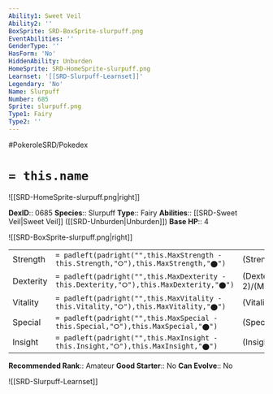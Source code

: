 ```yaml
---
Ability1: Sweet Veil
Ability2: ''
BoxSprite: SRD-BoxSprite-slurpuff.png
EventAbilities: ''
GenderType: ''
HasForm: 'No'
HiddenAbility: Unburden
HomeSprite: SRD-HomeSprite-slurpuff.png
Learnset: '[[SRD-Slurpuff-Learnset]]'
Legendary: 'No'
Name: Slurpuff
Number: 685
Sprite: slurpuff.png
Type1: Fairy
Type2: ''
---
```


#PokeroleSRD/Pokedex

# `= this.name`

![[SRD-HomeSprite-slurpuff.png|right]]

**DexID**:: 0685
**Species**:: Slurpuff
**Type**:: Fairy
**Abilities**:: [[SRD-Sweet Veil|Sweet Veil]] ([[SRD-Unburden|Unburden]])
**Base HP**:: 4

![[SRD-BoxSprite-slurpuff.png|right]]

|           |                                                                                        |                                          |
| --------- | -------------------------------------------------------------------------------------- | ---------------------------------------- |
| Strength  | `= padleft(padright("",this.MaxStrength - this.Strength,"⭘"),this.MaxStrength,"⬤")`    | (Strength::2)/(MaxStrength::5)   |
| Dexterity | `= padleft(padright("",this.MaxDexterity - this.Dexterity,"⭘"),this.MaxDexterity,"⬤")` | (Dexterity:: 2)/(MaxDexterity::5) |
| Vitality  | `= padleft(padright("",this.MaxVitality - this.Vitality,"⭘"),this.MaxVitality,"⬤")`    | (Vitality::2)/(MaxVitality::5)   |
| Special   | `= padleft(padright("",this.MaxSpecial - this.Special,"⭘"),this.MaxSpecial,"⬤")`       | (Special::2)/(MaxSpecial::5)     |
| Insight   | `= padleft(padright("",this.MaxInsight - this.Insight,"⭘"),this.MaxInsight,"⬤")`       | (Insight::2)/(MaxInsight::5)     |

**Recommended Rank**:: Amateur
**Good Starter**:: No
**Can Evolve**:: No

![[SRD-Slurpuff-Learnset]]